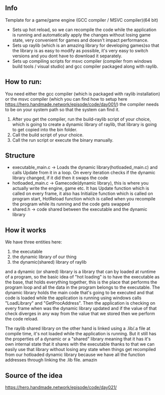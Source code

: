 ## Info

Template for a game/game engine (GCC compiler / MSVC compiler)(64 bit)

* Sets up hot reload, so we can recompile the code while the application is running and automatically apply the changes without losing game state, very convenient for games and doesn't impact performance. 
* Sets up raylib (which is an amazing library for developing games)so that the library is as easy to modify as possible, it's very easy to switch versions and you dont have to download it separately.
* Sets up compiling scripts for msvc compiler (compiler from windows build tools / visual studio) and gcc compiler packaged along with raylib.

## How to run:

You need either the gcc compiler (which is packaged with raylib installation) or the msvc compiler (which you can find how to setup here https://hero.handmade.network/episode/code/day001/) the compiler needs to be on your system path so that the system can find it.

1. After you get the compiler, run the build-raylib script of your choice, which is going to create a dynamic library of raylib, that library is going to get copied into the bin folder. 
2. Call the build script of your choice.
3. Call the run script or execute the binary manually.

## Structure

* executable_main.c -> Loads the dynamic library(hotloaded_main.c) and calls Update from it in a loop. On every iteration checks if the dynamic library changed, if it did then it swaps the code 
* hotloaded_main.c -> Gamecode(dynamic library), this is where you actually write the engine, game etc. It has Update function which is called on every frame, it also has Initialize function which is called on program start, HotReload function which is called when you recompile the program while its running and the code gets swapped
* shared.h -> code shared between the executable and the dynamic library 

## How it works

We have three entities here: 
1. the executable
2. the dynamic library of our thing
3. the dynamic(shared) library of raylib

and a dynamic (or shared) library is a library that can by loaded at runtime of a program, so the basic idea of "hot loading" is to have the executable as the base, that holds everything together, this is the place that performs the program loop and all the data in the program belongs to the executable. The dynamic library holds the main code that's going to be executed and that code is loaded while the application is running using windows calls "LoadLibrary" and "GetProcAddress". Then the application is checking on every frame when was the dynamic library updated and if the value of that check diverges in any way from the value that we stored then we perform the code reload.

The raylib shared library on the other hand is linked using a .lib/.a file at compile time, it's not loaded while the application is running. But it still has the properties of a dynamic or a "shared" library meaning that it has it's own internal state that it shares with the executable thanks to that we can easily use that library without losing any state when things get recompiled from our hotloaded dynamic library because we have all the function addresses through linking the .lib file. amazin

## Source of the idea

https://hero.handmade.network/episode/code/day021/
